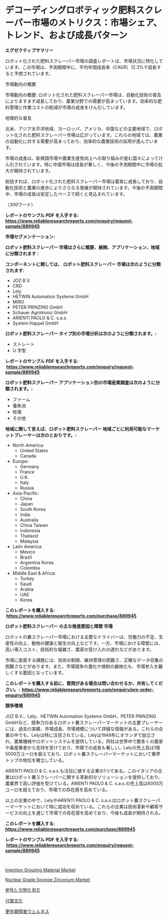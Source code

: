 <p><h1>デコーディングロボティック肥料スクレーパー市場のメトリクス：市場シェア、トレンド、および成長パターン</h1></p><p><strong>エグゼクティブサマリー</strong></p>
<p><p>ロボット化された肥料スクレーパー市場の調査レポートは、市場状況に特化しています。この市場は、予測期間中に、平均年間成長率（CAGR）12.3%で成長すると予想されています。</p><p>市場動向の概要</p><p>市場動向の概要: ロボット化された肥料スクレーパー市場は、自動化技術の普及によりますます成長しており、農業分野での需要が高まっています。効率的な肥料管理と作業コストの削減が市場の成長をけん引しています。</p><p>地理的な普及</p><p>北米、アジア太平洋地域、ヨーロッパ、アメリカ、中国などの主要地域で、ロボット化された肥料スクレーパー市場は広がっています。これらの地域では、農業の自動化に対する需要が高まっており、効率的な農業技術の採用が進んでいます。</p><p>市場の成長は、新興国市場や農業生産性向上への取り組みが進む国々によってけん引されています。特に中国市場は成長が著しく、今後の予測期間中に市場の拡大が期待されています。</p><p>総括すれば、ロボット化された肥料スクレーパー市場は着実に成長しており、自動化技術と農業の進歩によりさらなる発展が期待されています。今後の予測期間中、市場の成長は安定したペースで続くと見込まれています。</p><p>（300ワード）</p></p>
<p><strong>レポートのサンプル PDF を入手する: <a href="https://www.reliableresearchreports.com/enquiry/request-sample/889945">https://www.reliableresearchreports.com/enquiry/request-sample/889945</a></strong></p>
<p><strong>市場セグメンテーション:</strong></p>
<p><strong> ロボット肥料スクレーパー 市場はさらに概要、展開、アプリケーション、地域に分類されます :</strong></p>
<p><strong>コンポーネントに関しては、 ロボット肥料スクレーパー 市場は次のように分類されます: &nbsp;</strong></p>
<p><ul><li>JOZ B.V.</li><li>CRD</li><li>Lely</li><li>HETWIN Automation Systems GmbH</li><li>MIRO</li><li>PETER PRINZING GmbH</li><li>Schauer Agrotronic GmbH</li><li>ARIENTI PAOLO & C. s.a.s.</li><li>System Happel GmbH</li></ul></p>
<p><strong> ロボット肥料スクレーパー タイプ別の市場分析は次のように分類されます。:</strong></p>
<p><ul><li>ストレート</li><li>U 字型</li></ul></p>
<p><strong>レポートのサンプル PDF を入手する: &nbsp;<a href="https://www.reliableresearchreports.com/enquiry/request-sample/889945">https://www.reliableresearchreports.com/enquiry/request-sample/889945</a></strong></p>
<p><strong> ロボット肥料スクレーパー アプリケーション別の市場産業調査は次のように分類されます。:</strong></p>
<p><ul><li>ファーム</li><li>養魚池</li><li>牧場</li><li>その他</li></ul></p>
<p><strong>地域に関して言えば、ロボット肥料スクレーパー 地域ごとに利用可能なマーケットプレーヤーは次のとおりです。:</strong></p>
<p><ul>
    <li>
        North America:
        <ul>
            <li>United States</li>
            <li>Canada</li>
        </ul>
    </li>
    <li>
        Europe:
        <ul>
            <li>Germany</li>
            <li>France</li>
            <li>U.K.</li>
            <li>Italy</li>
            <li>Russia</li>
        </ul>
    </li>
    <li>
        Asia-Pacific:
        <ul>
            <li>China</li>
            <li>Japan</li>
            <li>South Korea</li>
            <li>India</li>
            <li>Australia</li>
            <li>China Taiwan</li>
            <li>Indonesia</li>
            <li>Thailand</li>
            <li>Malaysia</li>
        </ul>
    </li>
    <li>
        Latin America:
        <ul>
            <li>Mexico</li>
            <li>Brazil</li>
            <li>Argentina Korea</li>
            <li>Colombia</li>
        </ul>
    </li>
    <li>
        Middle East & Africa:
        <ul>
            <li>Turkey</li>
            <li>Saudi</li>
            <li>Arabia</li>
            <li>UAE</li>
            <li>Korea</li>
        </ul>
    </li>
    </ul></p>
<p><strong>このレポートを購入する: &nbsp;<a href="https://www.reliableresearchreports.com/purchase/889945">https://www.reliableresearchreports.com/purchase/889945</a></strong></p>
<p><strong>ロボット肥料スクレーパー の主な推進要因と障壁 市場</strong></p>
<p><p>ロボットの糞スクレーパー市場における主要なドライバーは、労働力の不足、生産性の向上、動物の健康と衛生の向上などです。一方、市場における障壁には、高い導入コスト、技術的な複雑さ、農家の受け入れの遅れなどがあります。</p><p>市場に直面する課題には、技術の制限、維持管理の困難さ、正確なデータ収集の困難さなどがあります。また、市場競争の激化や規制の厳格化も、市場参入を難しくする要因となっています。</p></p>
<p><strong>このレポートを購入する前に、質問がある場合は問い合わせるか、共有してください。:&nbsp; <a href="https://www.reliableresearchreports.com/enquiry/pre-order-enquiry/889945">https://www.reliableresearchreports.com/enquiry/pre-order-enquiry/889945</a></strong></p>
<p><strong>競争環境</strong></p>
<p><p>JOZ B.V.、Lely、HETWIN Automation Systems GmbH、PETER PRINZING GmbHなど、競争力のあるロボット糞スクレーパーマーケットの主要プレーヤーには、過去の実績、市場成長、市場規模について詳細な情報がある。これらの企業の中でも、Lelyは特に注目されている。Lelyは1948年にオランダで設立され、農業機械やロボットシステムを提供している。同社は世界中で数多くの農家や畜産業者から支持を受けており、市場での成長も著しい。Lelyの売上高は1億5000万ユーロを超えており、ロボット糞スクレーパーマーケットにおいて業界トップの地位を確立している。</p><p>ARIENTI PAOLO & C. s.a.s.も注目に値する企業の1つである。このイタリアの企業はロボット糞スクレーパーに関する革新的なソリューションを提供しており、農業界で高い評価を受けている。ARIENTI PAOLO & C. s.a.s.の売上高は6000万ユーロを超えており、市場での存在感を高めている。</p><p>以上の企業の中で、LelyやARIENTI PAOLO & C. s.a.s.はロボット糞スクレーパーマーケットにおいて特に成功を収めている。これらの企業は技術革新や顧客サービスの向上を通じて市場での存在感を高めており、今後も成長が期待される。</p></p>
<p><strong>このレポートを購入する: &nbsp; <a href="https://www.reliableresearchreports.com/purchase/889945">https://www.reliableresearchreports.com/purchase/889945</a></strong></p>
<p><strong>レポートのサンプル PDF を入手する: &nbsp;<a href="https://www.reliableresearchreports.com/enquiry/request-sample/889945">https://www.reliableresearchreports.com/enquiry/request-sample/889945</a></strong><strong></strong></p>
<p>&nbsp;</p>
<p><p><a href="https://github.com/yemakinde/Market-Research-Report-List-1/blob/main/injection-grouting-material-market.md">Injection Grouting Material Market</a></p><p><a href="https://github.com/jsmusil/Market-Research-Report-List-2/blob/main/nuclear-grade-sponge-zirconium-market.md">Nuclear Grade Sponge Zirconium Market</a></p><p><a href="https://medium.com/@simeonbode1/vortex-%EC%9E%84%ED%8E%A0%EB%9F%AC-%ED%8E%8C%ED%94%84-%EC%8B%9C%EC%9E%A5-%EB%B3%B4%EA%B3%A0%EC%84%9C%EB%8A%94-%EC%9D%B4-%EC%8B%9C%EC%9E%A5%EC%9D%98-%EC%B5%9C%EC%8B%A0-%ED%8A%B8%EB%A0%8C%EB%93%9C%EC%99%80-%EC%84%B1%EC%9E%A5-%EA%B8%B0%ED%9A%8C%EB%A5%BC-%EB%B0%9D%ED%98%80%EC%A4%8D%EB%8B%88%EB%8B%A4-82027e1c838f">볼텍스 임펠러 펌프</a></p><p><a href="https://medium.com/@alicequigley2023/%E4%BB%98%E5%B1%9E%E6%96%87%E5%8C%96%E5%B8%82%E5%A0%B4%E8%AA%BF%E6%9F%BB%E3%83%AC%E3%83%9D%E3%83%BC%E3%83%88-%E3%81%9D%E3%81%AE%E6%AD%B4%E5%8F%B2%E3%81%A8%E4%BA%88%E6%B8%AC2024%E5%B9%B4%E3%81%8B%E3%82%892031%E5%B9%B4-b4241d37e898">付属文化</a></p><p><a href="https://medium.com/@byroalenzuela76845/%E9%96%89%E7%B5%8C%E3%82%A6%E3%82%A7%E3%83%AB%E3%83%8D%E3%82%B9%E5%B8%82%E5%A0%B4%E3%82%B7%E3%82%A7%E3%82%A2%E3%81%AE%E6%8E%A8%E7%A7%BB%E3%81%A8%E5%B8%82%E5%A0%B4%E6%88%90%E9%95%B7%E3%83%88%E3%83%AC%E3%83%B3%E3%83%892024%E5%B9%B4%E3%81%8B%E3%82%892031%E5%B9%B4%E3%81%BE%E3%81%A7-2d410fb0507e">更年期障害ウェルネス</a></p></p>
